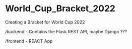 # World_Cup_Bracket_2022
Creating a Bracket for World Cup 2022

/backend - Contains the Flask REST API, maybe Django ???

/frontend - REACT App
